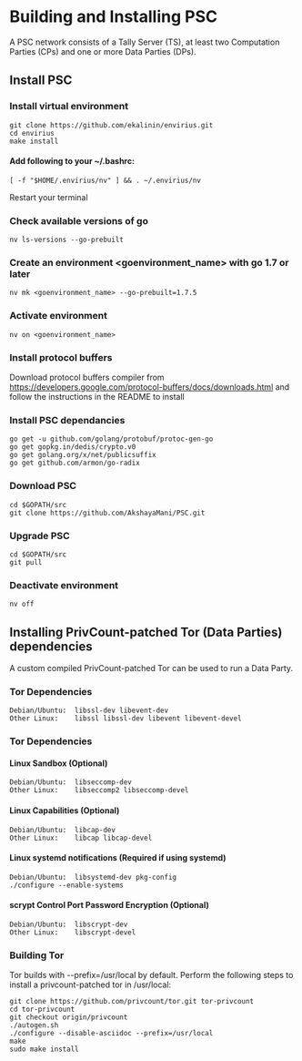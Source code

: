 # Building and Installing PSC

A PSC network consists of a Tally Server (TS), at least two Computation Parties (CPs) and one or more Data Parties (DPs). 

## Install PSC

### Install virtual environment

    git clone https://github.com/ekalinin/envirius.git
    cd envirius
    make install

#### Add following to your ~/.bashrc:

    [ -f "$HOME/.envirius/nv" ] && . ~/.envirius/nv

Restart your terminal

### Check available versions of go

    nv ls-versions --go-prebuilt

### Create an environment <goenvironment_name> with go 1.7 or later

    nv mk <goenvironment_name> --go-prebuilt=1.7.5

### Activate environment

    nv on <goenvironment_name>

### Install protocol buffers

Download protocol buffers compiler from https://developers.google.com/protocol-buffers/docs/downloads.html and follow the instructions in the README to install

### Install PSC dependancies

    go get -u github.com/golang/protobuf/protoc-gen-go
    go get gopkg.in/dedis/crypto.v0
    go get golang.org/x/net/publicsuffix
    go get github.com/armon/go-radix

### Download PSC

    cd $GOPATH/src
    git clone https://github.com/AkshayaMani/PSC.git

### Upgrade PSC

    cd $GOPATH/src
    git pull

### Deactivate environment

    nv off

## Installing PrivCount-patched Tor (Data Parties) dependencies

A custom compiled PrivCount-patched Tor can be used to run a Data Party.

### Tor Dependencies

    Debian/Ubuntu:  libssl-dev libevent-dev
    Other Linux:    libssl libssl-dev libevent libevent-devel

### Tor Dependencies

#### Linux Sandbox (Optional)

    Debian/Ubuntu:  libseccomp-dev
    Other Linux:    libseccomp2 libseccomp-devel

#### Linux Capabilities (Optional)

    Debian/Ubuntu:  libcap-dev
    Other Linux:    libcap libcap-devel


#### Linux systemd notifications (Required if using systemd)

    Debian/Ubuntu:  libsystemd-dev pkg-config
    ./configure --enable-systems

#### scrypt Control Port Password Encryption (Optional)

    Debian/Ubuntu:  libscrypt-dev
    Other Linux:    libscrypt-devel

### Building Tor

Tor builds with --prefix=/usr/local by default. Perform the following steps to install a privcount-patched tor in /usr/local:

    git clone https://github.com/privcount/tor.git tor-privcount
    cd tor-privcount
    git checkout origin/privcount
    ./autogen.sh
    ./configure --disable-asciidoc --prefix=/usr/local
    make
    sudo make install
